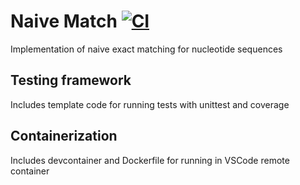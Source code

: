 # Naive Match   [![CI](https://github.com/bashgame/naive-match/actions/workflows/ci.yml/badge.svg)](https://github.com/bashgame/naive-match/actions/workflows/ci.yml)
Implementation of naive exact matching for nucleotide sequences

## Testing framework
Includes template code for running tests with unittest and coverage

## Containerization
Includes devcontainer and Dockerfile for running in VSCode remote container
